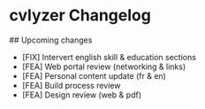 # cvlyzer Changelog

## Upcoming changes

* [FIX] Intervert english skill & education sections
* [FEA] Web portal review (networking & links)
* [FEA] Personal content update (fr & en)
* [FEA] Build process review
* [FEA] Design review (web & pdf)
